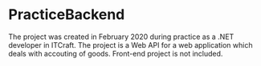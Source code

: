 # PracticeBackend
The project was created in February 2020 during practice as a .NET developer in ITCraft. The project is a Web API for a web application which deals with accouting of goods. Front-end project is not included.
